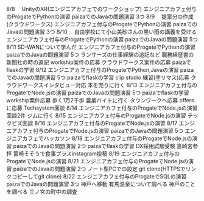 8/8
　UnityのXR(エンジニアカフェでのワークショップ)
  エンジニアカフェ付与のProgateでPythonの演習
  paizaでのJavaの問題演習 3つ
8/9
　提案分の作成(クラウドワークス)
  エンジニアカフェ付与のProgateでPythonの演習
  paizaでのJavaの問題演習 3つ
8/10
　自由学校にて小山美砂さんの黒い雨の講義を受ける
  エンジニアカフェ付与のProgateでPythonの演習
  paizaでのJavaの問題演習 5つ
8/11
  SD-WANについて学んだ
  エンジニアカフェ付与のProgateでPythonの演習
  paizaでのJavaの問題演習 5つ
  ランサーズの仕事経験の追記など
  職務経歴書の新聞社の時の追記
  workship案件の応募
  クラウドワークス案件の応募
  paizaでflaskの学習
8/12
  エンジニアカフェ付与のProgateでPython,Javaの演習
  paizaでのJavaの問題演習 5つ
  paizaでflaskの学習
  clip studio 練習(塗リマス)応募
  クラウドワークスインタビュー対応
  本を売りに行く
8/13
  エンジニアカフェ付与のProgateでNode.jsの演習
  paizaでのJavaの問題演習 5つ
  paizaでflaskの学習
  workship案件応募
  歩く1万2千歩
  農業バイトに行く
  タウンワークへ応募
  offersに応募
  Techsystem面談
8/14
  エンジニアカフェ付与のProgateでNode.jsの演習
  面談2件
  ジムに行く
8/15
  エンジニアカフェ付与のProgateでNode.jsの演習
  テックビズ面談
8/16
  エンジニアカフェ付与のProgateでNode.jsの演習
8/17
  エンジニアカフェ付与のProgateでNode.jsの演習
  paizaでのJavaの問題演習 5つ
  エンジニアカフェでハッカソン
8/18
  エンジニアカフェ付与のProgateでNode.jsの演習
  paizaでのJavaの問題演習 2つ
  paizaでflaskの学習
  DX採用試験受験
  筥崎宮参拝
  筥崎そそうで食事プラスinstagram投稿
8/19
  エンジニアカフェ付与のProgateでNode.jsの演習
8/21
  エンジニアカフェ付与のProgateでNode.jsの演習
  paizaでのJavaの問題演習 2つ
  ノート型PCでの設定 git clone(HTTPSでリンクコピーしてgit clone)
8/22
  エンジニアカフェ付与のProgateでSQLの演習
  paizaでのJavaの問題演習 3つ
  神戸へ移動
  有馬温泉について調べる
  神戸のことを調べる
  三ノ宮の町中の調査